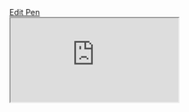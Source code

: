 
<!doctype html>
<!--[if lte IE 9]>
<html lang="en" class="oldie">
<![endif]-->
<!--[if gt IE 9]><!-->
<html lang="en">
<!--<![endif]-->
<head>
<meta charset="utf-8">
<meta name='viewport' content='width=device-width, initial-scale=1'>
<meta name="csrf-param" content="authenticity_token" />
<meta name="csrf-token" content="KpOyvJK9b6bGUFNND9dTfgeLb1ewm1wLCjv2n6ycWhm9lYo4sMqgOspSH7swkZe76XvdRMqQW8jTzTMqFMyt6g==" />

<title>CodePen - Medium API, blog posts from Medium </title>
<link rel="stylesheet" media="screen" href="https://static.codepen.io/assets/fullpage/fullpage-4de243a40619a967c0bf13b95e1ac6f8de89d943b7fc8710de33f681fe287604.css" />
<link rel="stylesheet" media="all" href="https://static.codepen.io/assets/global/global-5d2dff84c4c44b3831be8b188e5a6f2170a6a8385fb372550697f100b70b2819.css" />
<link rel="stylesheet" media="screen" href="https://static.codepen.io/assets/packs/css/2-0b73550e.chunk.css" />
<link rel="stylesheet" media="screen" href="https://static.codepen.io/assets/packs/css/everypage-6a532bbe.css" />
<link rel="stylesheet" media="all" href="https://static.codepen.io/assets/page/page-7997d9656dfff97c6c3bbad12273d977d7c5ef106ea34a08f1f9bd79b1a68559.css" />
<link rel="stylesheet" media="all" href="https://static.codepen.io/assets/editor/editor-36ff8a57930886fcf489e47e57dba4675fe014ba5afd96e328aa13c653ecbedd.css" />
<link href="https://fonts.googleapis.com/css?family=Lato:300,400,400italic,700,700italic,900,900italic" rel="stylesheet" />
<meta name="twitter:card" content="summary_large_image">
<meta name="twitter:site" content="@CodePen">
<meta name="twitter:title" content="Medium API, blog posts from Medium ">
<meta name="twitter:description" content="...">
<meta name="twitter:image" content="https://assets.codepen.io/1493964/internal/screenshots/pens/ZoQRoz.default.png?fit=cover&amp;format=auto&amp;ha=false&amp;height=720&amp;quality=75&amp;v=2&amp;version=1524510659&amp;width=1279">
<meta property="og:image" content="https://assets.codepen.io/1493964/internal/screenshots/pens/ZoQRoz.default.png?fit=cover&amp;format=auto&amp;ha=false&amp;height=720&amp;quality=75&amp;v=2&amp;version=1524510659&amp;width=1279" itemprop="thumbnailUrl">
<meta property="og:title" content="Medium API, blog posts from Medium ">
<meta property="og:url" content="https://codepen.io/Konrad29/details/ZoQRoz">
<meta property="og:site_name" content="CodePen">
<meta property="og:description" content="...">
<link rel="alternate" type="application/json+oembed" href="https://codepen.io/api/oembed?url=https%3A%2F%2Fcodepen.io%2FKonrad29%2Fpen%2FZoQRoz&format=json" title="Medium API, blog posts from Medium " />
<link rel="apple-touch-icon" type="image/png" href="https://static.codepen.io/assets/favicon/apple-touch-icon-5ae1a0698dcc2402e9712f7d01ed509a57814f994c660df9f7a952f3060705ee.png" />
<meta name="apple-mobile-web-app-title" content="CodePen">
<link rel="shortcut icon" type="image/x-icon" href="https://static.codepen.io/assets/favicon/favicon-aec34940fbc1a6e787974dcd360f2c6b63348d4b1f4e06c77743096d55480f33.ico" />
<link rel="mask-icon" type="" href="https://static.codepen.io/assets/favicon/logo-pin-8f3771b1072e3c38bd662872f6b673a722f4b3ca2421637d5596661b4e2132cc.svg" color="#111" />
<script>/* Firefox needs this to prevent FOUC. Wow. */</script>
</head>
<body class="fullpage logged-in sidebar-false">
<header id="main-header" class="main-header"></header>
<div class="oldie-header">
<a href="https://codepen.io/Konrad29/pen/ZoQRoz">Edit Pen</a>
</div>
<div id="result-iframe-wrap" role="main">
<iframe id="result" src="https://cdpn.io/Konrad29/fullpage/ZoQRoz" sandbox="allow-downloads allow-forms allow-modals allow-pointer-lock allow-popups allow-presentation allow-same-origin allow-scripts allow-top-navigation-by-user-activation" allow="accelerometer; ambient-light-sensor; camera; encrypted-media; geolocation; gyroscope; microphone; midi; payment; vr" allowTransparency="true" allowpaymentrequest="true" allowfullscreen="true" class="result-iframe"></iframe>
</div>
<div id="full-view-ad"></div>
<input type="hidden" id="init-data" value="{&quot;__browser&quot;:{&quot;device&quot;:&quot;unknown&quot;,&quot;mobile&quot;:null,&quot;name&quot;:&quot;chrome&quot;,&quot;platform&quot;:&quot;mac&quot;,&quot;version&quot;:&quot;84&quot;},&quot;__analytics&quot;:{&quot;controllerActionName&quot;:&quot;show_secure_full_page&quot;,&quot;controllerName&quot;:&quot;fullpage&quot;,&quot;enabled&quot;:true},&quot;__CPDATA&quot;:{&quot;domain_iframe&quot;:&quot;https://cdpn.io&quot;,&quot;host&quot;:&quot;codepen.io&quot;,&quot;iframe_allow&quot;:&quot;accelerometer; ambient-light-sensor; camera; encrypted-media; geolocation; gyroscope; microphone; midi; payment; vr&quot;,&quot;iframe_sandbox&quot;:&quot;allow-downloads allow-forms allow-modals allow-pointer-lock allow-popups allow-presentation allow-same-origin allow-scripts allow-top-navigation-by-user-activation&quot;},&quot;__turnOffJS&quot;:false,&quot;__constants&quot;:{&quot;grid_iframe_sandbox_attributes&quot;:&quot;allow-scripts allow-pointer-lock allow-same-origin&quot;},&quot;__svg_sprite&quot;:&quot;/svg_sprite?v=20ea15c6&quot;,&quot;__stream_analytics&quot;:{&quot;api_key&quot;:&quot;64puhuch8n2j&quot;,&quot;token&quot;:&quot;eyJ0eXAiOiJKV1QiLCJhbGciOiJIUzI1NiJ9.eyJyZXNvdXJjZSI6ImFuYWx5dGljcyIsImFjdGlvbiI6IioiLCJ1c2VyX2lkIjoiKiJ9.K-TP9-k-_ZnktGVf_CxDVZyUXKzGMFVJ--dNJ-20_t4&quot;},&quot;__user&quot;:{&quot;anon&quot;:false,&quot;base_url&quot;:&quot;/sqr/&quot;,&quot;current_team_id&quot;:0,&quot;current_team_hashid&quot;:&quot;YdEzGn&quot;,&quot;hashid&quot;:&quot;ZyyjNy&quot;,&quot;id&quot;:165598,&quot;itemType&quot;:&quot;user&quot;,&quot;name&quot;:&quot;sqr&quot;,&quot;owner_id&quot;:&quot;ZyyjNyYdEzGn&quot;,&quot;paid&quot;:false,&quot;tier&quot;:0,&quot;username&quot;:&quot;sqr&quot;,&quot;created_at&quot;:&quot;2014-07-17T01:29:04.000Z&quot;,&quot;email_verified&quot;:true,&quot;collections_count&quot;:0,&quot;collections_private_count&quot;:0,&quot;followers_count&quot;:0,&quot;followings_count&quot;:0,&quot;pens_count&quot;:1,&quot;pens_private_count&quot;:0,&quot;projects_count&quot;:0,&quot;projects_private_count&quot;:0},&quot;__firebase&quot;:{&quot;config&quot;:{&quot;apiKey&quot;:&quot;AIzaSyBgLAe7N_MdFpuVofMkcQLGwwhUu5tuxls&quot;,&quot;authDomain&quot;:&quot;codepen-store-production.firebaseapp.com&quot;,&quot;databaseURL&quot;:&quot;https://codepen-store-production.firebaseio.com&quot;,&quot;disabled&quot;:false,&quot;projectId&quot;:&quot;codepen-store-production&quot;},&quot;token&quot;:&quot;eyJhbGciOiJSUzI1NiJ9.eyJhdWQiOiJodHRwczovL2lkZW50aXR5dG9vbGtpdC5nb29nbGVhcGlzLmNvbS9nb29nbGUuaWRlbnRpdHkuaWRlbnRpdHl0b29sa2l0LnYxLklkZW50aXR5VG9vbGtpdCIsImNsYWltcyI6eyJvd25lcklkIjoiWnl5ak55WWRFekduIiwiYWRtaW4iOmZhbHNlfSwiZXhwIjoxNTk1NzQwNTcwLCJpYXQiOjE1OTU3MzY5NzAsImlzcyI6ImZpcmViYXNlLWFkbWluc2RrLThva3lsQGNvZGVwZW4tc3RvcmUtcHJvZHVjdGlvbi5pYW0uZ3NlcnZpY2VhY2NvdW50LmNvbSIsInN1YiI6ImZpcmViYXNlLWFkbWluc2RrLThva3lsQGNvZGVwZW4tc3RvcmUtcHJvZHVjdGlvbi5pYW0uZ3NlcnZpY2VhY2NvdW50LmNvbSIsInVpZCI6Ilp5eWpOeSJ9.EJiB8ekaliS8dWE4VhdJDU10HE7Y1xlPvNlyB6uSVJTdUkFI1rXpin2pQDOLS-xM5w3weBILJdGeyxunel9KVVYeFSFzJisiK_aswxKKhMfobKsorvqcHwa_sQNapQHzrQAdRRqhKuij35tgpOermUMkYGnJxpa3OAsHf0u9RVZOkrjShVyOyEuXnLG0SDrl9pKdulejknb6GOT9MOxESoOJy0QJyC5na0bx9o5IPjXRKR4k0MftgwGT1laAoswDPy1PxYJXfXSQf1bxu7ROBKjbgHnHX_NcSDYnRA9CufIon294De07vAbSeO60Ug0S_zDzs07Lv2ZteHMSBMWrcw&quot;},&quot;__graphql&quot;:{&quot;data&quot;:{&quot;sessionUser&quot;:{&quot;id&quot;:&quot;ZyyjNy&quot;,&quot;name&quot;:&quot;sqr&quot;,&quot;avatar80&quot;:&quot;https://gravatar.com/avatar/696419256777c4e209cecc1eceea5236?d=https%3A%2F%2Fassets.codepen.io%2Finternal%2Favatars%2Fusers%2Fdefault.png&amp;format=auto&amp;height=80&amp;version=0&amp;width=80&quot;,&quot;avatar512&quot;:&quot;https://gravatar.com/avatar/696419256777c4e209cecc1eceea5236?d=https%3A%2F%2Fassets.codepen.io%2Finternal%2Favatars%2Fusers%2Fdefault.png&amp;format=auto&amp;height=512&amp;version=0&amp;width=512&quot;,&quot;canCreatePosts&quot;:true,&quot;currentContext&quot;:{&quot;id&quot;:&quot;ZyyjNy&quot;,&quot;baseUrl&quot;:&quot;/sqr&quot;,&quot;title&quot;:&quot;sqr&quot;,&quot;name&quot;:&quot;sqr&quot;,&quot;avatar80&quot;:&quot;https://gravatar.com/avatar/696419256777c4e209cecc1eceea5236?d=https%3A%2F%2Fassets.codepen.io%2Finternal%2Favatars%2Fusers%2Fdefault.png&amp;format=auto&amp;height=80&amp;version=0&amp;width=80&quot;,&quot;avatar512&quot;:&quot;https://gravatar.com/avatar/696419256777c4e209cecc1eceea5236?d=https%3A%2F%2Fassets.codepen.io%2Finternal%2Favatars%2Fusers%2Fdefault.png&amp;format=auto&amp;height=512&amp;version=0&amp;width=512&quot;,&quot;username&quot;:&quot;sqr&quot;,&quot;contextType&quot;:&quot;USER&quot;,&quot;projectLimitations&quot;:{&quot;projects&quot;:1,&quot;usedProjects&quot;:0,&quot;__typename&quot;:&quot;ProjectLimitations&quot;},&quot;privateByDefault&quot;:false,&quot;__typename&quot;:&quot;User&quot;},&quot;currentTeamId&quot;:null,&quot;baseUrl&quot;:&quot;/sqr&quot;,&quot;username&quot;:&quot;sqr&quot;,&quot;admin&quot;:false,&quot;anon&quot;:false,&quot;pro&quot;:false,&quot;verified&quot;:true,&quot;teams&quot;:[],&quot;permissions&quot;:{&quot;canCreatePrivate&quot;:false,&quot;canUploadAssets&quot;:false,&quot;__typename&quot;:&quot;UserPermissions&quot;},&quot;__typename&quot;:&quot;User&quot;}}},&quot;__item&quot;:&quot;{\&quot;id\&quot;:23921634,\&quot;hashid\&quot;:\&quot;ZoQRoz\&quot;,\&quot;itemType\&quot;:\&quot;pen\&quot;,\&quot;owner_id\&quot;:\&quot;pnEaYKYdEzGn\&quot;,\&quot;user_id\&quot;:1493964,\&quot;slug_hash\&quot;:\&quot;ZoQRoz\&quot;,\&quot;private\&quot;:false,\&quot;slug_hash_private\&quot;:\&quot;e33dcc16543cc5c657ab2003555a59a6\&quot;}&quot;,&quot;__profiled&quot;:{&quot;base_url&quot;:&quot;/Konrad29&quot;,&quot;hashid&quot;:&quot;pnEaYK&quot;,&quot;id&quot;:1493964,&quot;name&quot;:&quot;Konrad29&quot;,&quot;type&quot;:&quot;user&quot;,&quot;username&quot;:&quot;Konrad29&quot;},&quot;__pageType&quot;:&quot;full&quot;}">
<div id="popup-overlay" class="overlay popup-overlay"></div>
<div id="modal-overlay" class="overlay modal-overlay"></div>
<script src="https://static.codepen.io/assets/common/everypage-a63f0cbd5f67116206c89108a0a1da6978ab1606d953812d875b800cf8fe823e.js"></script>
<script src="https://fast.appcues.com/69186.js"></script>
<script src="https://static.codepen.io/assets/common/analytics_and_notifications-538ab2710674d4676fe331ffda620410176f9ac968498eeba639b3f0d1125ff8.js"></script>
<script>
LUX=(function(){var a=("undefined"!==typeof(LUX)&&"undefined"!==typeof(LUX.gaMarks)?LUX.gaMarks:[]);var d=("undefined"!==typeof(LUX)&&"undefined"!==typeof(LUX.gaMeasures)?LUX.gaMeasures:[]);var j="LUX_start";var k=window.performance;var l=("undefined"!==typeof(LUX)&&LUX.ns?LUX.ns:(Date.now?Date.now():+(new Date())));if(k&&k.timing&&k.timing.navigationStart){l=k.timing.navigationStart}function f(){if(k&&k.now){return k.now()}var o=Date.now?Date.now():+(new Date());return o-l}function b(n){if(k){if(k.mark){return k.mark(n)}else{if(k.webkitMark){return k.webkitMark(n)}}}a.push({name:n,entryType:"mark",startTime:f(),duration:0});return}function m(p,t,n){if("undefined"===typeof(t)&&h(j)){t=j}if(k){if(k.measure){if(t){if(n){return k.measure(p,t,n)}else{return k.measure(p,t)}}else{return k.measure(p)}}else{if(k.webkitMeasure){return k.webkitMeasure(p,t,n)}}}var r=0,o=f();if(t){var s=h(t);if(s){r=s.startTime}else{if(k&&k.timing&&k.timing[t]){r=k.timing[t]-k.timing.navigationStart}else{return}}}if(n){var q=h(n);if(q){o=q.startTime}else{if(k&&k.timing&&k.timing[n]){o=k.timing[n]-k.timing.navigationStart}else{return}}}d.push({name:p,entryType:"measure",startTime:r,duration:(o-r)});return}function h(n){return c(n,g())}function c(p,o){for(i=o.length-1;i>=0;i--){var n=o[i];if(p===n.name){return n}}return undefined}function g(){if(k){if(k.getEntriesByType){return k.getEntriesByType("mark")}else{if(k.webkitGetEntriesByType){return k.webkitGetEntriesByType("mark")}}}return a}return{mark:b,measure:m,gaMarks:a,gaMeasures:d}})();LUX.ns=(Date.now?Date.now():+(new Date()));LUX.ac=[];LUX.cmd=function(a){LUX.ac.push(a)};LUX.init=function(){LUX.cmd(["init"])};LUX.send=function(){LUX.cmd(["send"])};LUX.addData=function(a,b){LUX.cmd(["addData",a,b])};LUX_ae=[];window.addEventListener("error",function(a){LUX_ae.push(a)});LUX_al=[];if("function"===typeof(PerformanceObserver)&&"function"===typeof(PerformanceLongTaskTiming)){var LongTaskObserver=new PerformanceObserver(function(c){var b=c.getEntries();for(var a=0;a<b.length;a++){var d=b[a];LUX_al.push(d)}});try{LongTaskObserver.observe({type:["longtask"]})}catch(e){}};
</script>
<script src="https://cdn.speedcurve.com/js/lux.js?id=410041" async defer crossorigin="anonymous"></script>
<script src="https://static.codepen.io/assets/packs/js/vendor-914018091c1d46156ec7.chunk.js"></script>
<script src="https://static.codepen.io/assets/packs/js/2-15fe8a2e429c51530a1d.chunk.js"></script>
<script src="https://static.codepen.io/assets/packs/js/everypage-01e4a3462b1cea7352c1.js"></script>
<script src="https://static.codepen.io/assets/editor/full/full_page_renderer-ef3a10b55d629db2b76ede35223a93826d54549016a012e3786cd295eaad7f16.js"></script>
</body>
</html>
